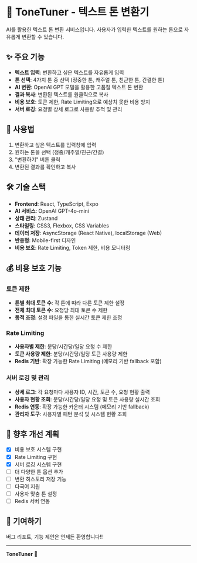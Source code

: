 # 🎵 ToneTuner - 텍스트 톤 변환기

AI를 활용한 텍스트 톤 변환 서비스입니다. 사용자가 입력한 텍스트를 원하는 톤으로 자유롭게 변환할 수 있습니다.

## ✨ 주요 기능

- **텍스트 입력**: 변환하고 싶은 텍스트를 자유롭게 입력
- **톤 선택**: 4가지 톤 중 선택 (정중한 톤, 캐주얼 톤, 친근한 톤, 간결한 톤)
- **AI 변환**: OpenAI GPT 모델을 활용한 고품질 텍스트 톤 변환
- **결과 복사**: 변환된 텍스트를 원클릭으로 복사
- **비용 보호**: 토큰 제한, Rate Limiting으로 예상치 못한 비용 방지
- **서버 로깅**: 요청별 상세 로그로 사용량 추적 및 관리

## 🚀 사용법

1. 변환하고 싶은 텍스트를 입력창에 입력
2. 원하는 톤을 선택 (정중/캐주얼/친근/간결)
3. "변환하기" 버튼 클릭
4. 변환된 결과를 확인하고 복사

## 🛠️ 기술 스택

- **Frontend**: React, TypeScript, Expo
- **AI 서비스**: OpenAI GPT-4o-mini
- **상태 관리**: Zustand
- **스타일링**: CSS3, Flexbox, CSS Variables
- **데이터 저장**: AsyncStorage (React Native), localStorage (Web)
- **반응형**: Mobile-first 디자인
- **비용 보호**: Rate Limiting, Token 제한, 비용 모니터링

## 💰 비용 보호 기능

### 토큰 제한

- **톤별 최대 토큰 수**: 각 톤에 따라 다른 토큰 제한 설정
- **전체 최대 토큰 수**: 요청당 최대 토큰 수 제한
- **동적 조정**: 설정 파일을 통한 실시간 토큰 제한 조정

### Rate Limiting

- **사용자별 제한**: 분당/시간당/일당 요청 수 제한
- **토큰 사용량 제한**: 분당/시간당/일당 토큰 사용량 제한
- **Redis 기반**: 확장 가능한 Rate Limiting (메모리 기반 fallback 포함)

### 서버 로깅 및 관리

- **상세 로그**: 각 요청마다 사용자 ID, 시간, 토큰 수, 요청 현황 출력
- **사용자 현황 조회**: 분당/시간당/일당 요청 및 토큰 사용량 실시간 조회
- **Redis 연동**: 확장 가능한 카운터 시스템 (메모리 기반 fallback)
- **관리자 도구**: 사용자별 패턴 분석 및 시스템 현황 조회

## 🔮 향후 개선 계획

- [x] 비용 보호 시스템 구현
- [x] Rate Limiting 구현
- [x] 서버 로깅 시스템 구현
- [ ] 더 다양한 톤 옵션 추가
- [ ] 변환 히스토리 저장 기능
- [ ] 다국어 지원
- [ ] 사용자 맞춤 톤 설정
- [ ] Redis 서버 연동

## 🤝 기여하기

버그 리포트, 기능 제안은 언제든 환영합니다!!

---

**ToneTuner** 🎵
